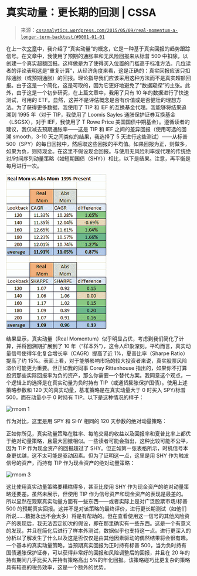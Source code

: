 <!--yml

类别：未分类

日期：2024-05-12 17:46:32

-->

# 真实动量：更长期的回测 | CSSA

> 来源：[`cssanalytics.wordpress.com/2015/05/09/real-momentum-a-longer-term-backtest/#0001-01-01`](https://cssanalytics.wordpress.com/2015/05/09/real-momentum-a-longer-term-backtest/#0001-01-01)

在上一次[文章](https://cssanalytics.wordpress.com/2015/05/07/real-momentum-a-time-seriesabsolute-momentum-strategy-including-inflation-expectations/ "真实动量：包括通胀预期的时间序列/绝对动量策略")中，我介绍了“真实动量”的概念，它是一种基于真实回报的趋势跟踪信号。在文章中，我使用了预期的通胀率和无风险回报来从标普 500 中扣除，以创建一个真实超额回报。这样做是为了使得买入位置的门槛高于标准方法。几位读者的评论表明这是“重复计算”，从经济角度来看，这是正确的：真实回报应该只扣除通胀（或预期通胀）的回报。理论指导我们应该采用这种方法而不是真实超额回报。由于这是一个简化，这是可取的，因为它更好地避免了“数据窥探”的主张。此外，由于这是一个初步研究，在上篇文章中，我用了只有 10 年的数据进行了快速测试，可用的 ETF。显然，这并不是评估概念是否有价值或是否健壮的理想方法。为了获得更多数据，我使用了 TIP 和 IEF 的互换基金代理。我能够将结果追溯到 1995 年（对于 TIP，我使用了 Loomis Sayles 通胀保护证券互换基金（LSGSX），对于 IEF，我使用了 T Rowe Price 美国国债中期基金）。遵循读者的建议，我仅减去预期通胀率——这是 TIP 和 IEF 之间的差异回报（使用可选的回溯 smooth，3-10 天之间类似的结果，我选择了 5 天进行这些测试）——从标普 500（SPY）的每日回报中，然后取这些回报的平均值。如果回报为正，则做多，如果为负，则持现金。在这里不假设现金回报。与使用无风险利率或代理的传统绝对/时间序列动量策略（如短期国债（SHY））相比，以下是结果。注意，再平衡是每月进行一次。

![真实动量长期](img/16dab2739804732c0b576d3db0d19caa.png)

结果显示，真实动量（Real Momentum）似乎明显占优，考虑到我们简化了计算，并将回溯期扩展到了 10 年（“样本外”），这令人印象深刻。平均而言，真实动量信号使得年化复合增长率（CAGR）提高了近 1%，夏普比率（Sharpe Ratio）提高了约 15%。表面上看，对于能够影响市场的较大投资者来说，真实股票风险溢价可能更为重要。但正如我的同事 Corey Rittenhouse 指出的，如果你不打算投资那些实际回报率为负的资产，那么你需要一个替代方案。我同意这个观点，一个逻辑上的选择是在真实动量为负时持有 TIP（或通货膨胀保护国债）。使用上述策略参数和 120 天的真实动量，基准策略是在真实动量大于 0 时买入 SPY/标普 500，而在动量小于 0 时持有 TIP。以下是这种情况的样子：

![rmom 1](https://cssanalytics.files.wordpress.com/2015/05/rmom-1.png)

作为对比，这里是用 SPY 和 SHY 相同的 120 天参数的绝对动量策略：

正如你所见，真实动量策略在胜率、每笔交易的收益以及回报率和夏普比率上都优于绝对动量策略，且最大回撤相似。一些读者可能会指出，这种比较可能不公平，因为 TIP 作为现金资产的回报超过了 SHY。但正如第一张表格所示，时机信号本身更优越，这不太可能是驱动因素。但为了证明这一点，这里是用 SHY 作为触发信号的资产，而持有 TIP 作为现金资产的绝对动量策略：

![rmom 3](https://cssanalytics.files.wordpress.com/2015/05/rmom-3.png)

这比使用真实动量策略要糟糕得多，甚至比使用 SHY 作为现金资产的绝对动量策略还要差。虽然未展示，但使用 TIP 作为信号资产和现金资产的表现是最差的。所以显然在观察真实动量方面有一些东西——或者实际上是对广泛股票市场/标普 500 的预期真实回报。这并不是对该策略的最终评价，进行更长期测试（如他们所说……数据永远不会太多）将是有帮助的。但在查看使用这一信号的其他风险资产的表现后，我无法否定初次的假设，即在那里确实有一些东西。这是一个有意义的发现，并且在简化后进行了样本外测试，数据似乎也支持这一点。进行更深入的分析以了解发生了什么以及这是否仅仅是由其他因素驱动的偶然结果将会很有趣。一个基本的真实动量策略，当预期真实回报为正时持有标普 500，当为负时持有国债通胀保护证券，可以获得非常好的回报和风险调整后的回报，并且在 20 年的持有期间几乎比买入并持有策略高出 5%的年化回报。该策略碰巧比更复杂的策略具有较高的税务效率，这是一个额外的优势。
